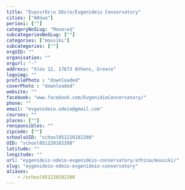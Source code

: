 ```yaml
---
title: "Ευγενίδειο Ωδείο/Evgenideio Conservatory"
cities: ["Αθήνα"]
perioxi: [""]
categoryNoSLug: "Μουσική"
subcategoriesNoSLug: [""]
categories: ["mousiki"]
subcategories: [""]
orgUID: ""
organisation: ""
orgurl: "-"
address: "Χίου 12, 17673 Athens, Greece"
logoimg: ""
profilePhoto : "downloaded"
coverPhoto : "downloaded"
website: ""
facebook: "www.facebook.com/EvgenidioConcervatory/"
phone: ""
email: "evgenideio.odeio@gmail.com"
courses: ""
places: [""]
rensponsibles: ""
zipcode: [""]
schoolsUID: "school051220182208"
UID: "school051220182208"
latitude: ""
longitude: ""
url: "eygenideio-odeio-evgenideio-conservatory/athina/mousiki/"
slug: "eygenideio-odeio-evgenideio-conservatory"
aliases:
    - /school051220182208
---
```





